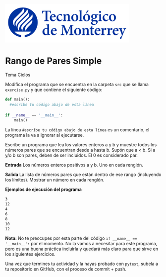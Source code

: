 ![Tec de Monterrey](../../images/logotecmty.png)
# Rango de Pares Simple
Tema Ciclos

Modifica el programa que se encuentra en la carpeta `src` que se llama `exercise.py` y que contiene el siguiente código:

```python
def main():
  #escribe tu código abajo de esta línea

if __name__ == '__main__':
    main()
```

La línea `#escribe tu código abajo de esta línea` es un comentario, el programa la va a ignorar al ejecutarse.

Escribe un programa que lea los valores enteros a y b y muestre todos los números pares que se encuentran desde a hasta b.
Supón que a < b.
Si a y/o b son pares, deben de ser incluidos.
El 0 es considerado par.

**Entrada**
Los números enteros positivos a y b. Uno en cada renglón.

**Salida**
La lista de números pares que están dentro de ese rango (incluyendo los límites). Mostrar un número en cada renglón.

**Ejemplos de ejecución del programa**
```
3
12
4
6
8
10
12
```

**Nota:** No te preocupes por esta parte del código `if __name__ == '__main__':` por el momento. No la vamos a necesitar para este programa, pero es una buena práctica incluirla y quedará más claro para que sirve en los siguientes ejercicios.

Una vez que termines tu actividad y la hayas probado con `pytest`, subela a tu repositorio en GitHub, con el proceso de commit + push.
